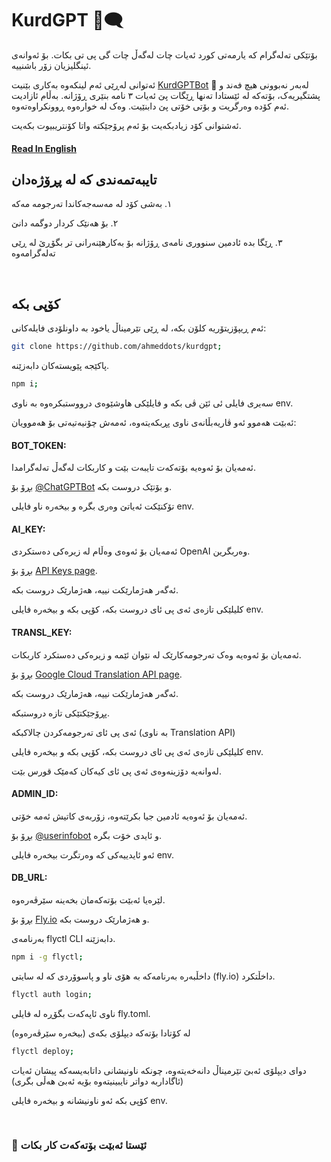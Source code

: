 # KurdGPT 🤖🗨

بۆتێکی تەلەگرام کە یارمەتی کورد ئەیات چات لەگەڵ چات گی پی تی بکات.
بۆ ئەوانەی ئینگلیزیان زۆر باشنییە.

ئەتوانی لەڕێی ئەم لینکەوە بەکاری بێنیت
[KurdGPTBot](https://t.me/KurdGPTBot) 🔗
لەبەر نەبوونی هیچ فەند و پشتگیریەک، بۆتەکە لە ئێستادا تەنها ڕێگات پێ ئەیات ٣ نامە بنێری ڕۆژانە. بەڵام ئازادیت ئەم کۆدە وەرگریت و بۆتی خۆتی پێ دابنێیت. وەک لە خوارەوە ڕوونکراوەتەوە.

ئەشتوانی کۆد زیادبکەیت بۆ ئەم پرۆجێکتە واتا کۆنتریبیوت بکەیت.

#### [Read In English](./README.md)

## تایبەتمەندی کە لە پڕۆژەدان

١. بەشی کۆد لە مەسەجەکاندا تەرجومە مەکە

٢. بۆ هەنێک کردار دوگمە دانێ

٣. ڕێگا بدە ئادمین سنووری نامەی ڕۆژانە بۆ بەکارهێنەرانی تر بگۆڕێ لە ڕێی تەلەگرامەوە

<br>

## کۆپی بکە

ئەم ڕیپۆزیتۆریە کلۆن بکە، لە ڕێی تێرمیناڵ یاخود بە داونلۆدی فایلەکانی:

```bash
git clone https://github.com/ahmeddots/kurdgpt;
```

پاکێجە پێویستەکان دابەزێنە.

```bash
npm i;
```

سەیری فایلی ئی ئێن ڤی بکە و فایلێکی هاوشێوەی درووستبکرەوە بە ناوی
env.

ئەبێت هەموو ئەو ڤاریەبڵانەی ناوی پڕبکەیتەوە، ئەمەش چۆنیەتیەتی بۆ هەموویان:

#### BOT_TOKEN:

ئەمەیان بۆ ئەوەیە بۆتەکەت تایبەت بێت و کاربکات لەگەڵ تەلەگرامدا.

بڕۆ بۆ [@ChatGPTBot](https://t.me/ChatGPTBot) و بۆتێک دروست بکە.

تۆکنێکت ئەیاتێ وەری بگرە و بیخەرە ناو فایلی env.

#### AI_KEY:

ئەمەیان بۆ ئەوەی وەڵام لە زیرەکی دەستکردی OpenAI وەربگرین.

بڕۆ بۆ [API Keys page](https://platform.openai.com/account/api-keys).

ئەگەر هەژمارێکت نییە، هەژمارێک دروست بکە.

کلیلێکی تازەی ئەی پی ئای دروست بکە، کۆپی بکە و بیخەرە فایلی env.

#### TRANSL_KEY:

ئەمەیان بۆ ئەوەیە وەک تەرجومەکارێک لە نێوان ئێمە و زیرەکی دەستکرد کاربکات.

بڕۆ بۆ [Google Cloud Translation API page](https://cloud.google.com/translate).

ئەگەر هەژمارێکت نییە، هەژمارێک دروست بکە.

پڕۆجێکتێکی تازە دروستبکە.

ئەی پی ئای تەرجومەکردن چالاکبکە (بە ناوی Translation API)

کلیلێکی تازەی ئەی پی ئای دروست بکە، کۆپی بکە و بیخەرە فایلی env.

لەوانەیە دۆزینەوەی ئەی پی ئای کیەکان کەمێک قورس بێت.

#### ADMIN_ID:

ئەمەیان بۆ ئەوەیە ئادمین جیا بکرێتەوە، زۆربەی کاتیش ئەمە خۆتی.

بڕۆ بۆ [@userinfobot](https://t.me/userinfobot) و ئایدی خۆت بگرە.

ئەو ئایدییەکی کە وەرتگرت بیخەرە فایلی env.

#### DB_URL:

لێرەیا ئەبێت بۆتەکەمان بخەینە سێرڤەرەوە.

بڕۆ بۆ [Fly.io](https://fly.io) و هەژمارێک دروست بکە.

بەرنامەی flyctl CLI دابەزێنە.

```bash
npm i -g flyctl;
```

داخڵبەرە بەرنامەکە بە هۆی ناو و پاسوۆردی کە لە سایتی (fly.io) داخڵتکرد.

```bash
flyctl auth login;
```

ناوی ئاپەکەت بگۆڕە لە فایلی fly.toml.

لە کۆتادا بۆتەکە دیپلۆی بکەی (بیخەرە سێرڤەرەوە)

```bash
flyctl deploy;
```

دوای دیپلۆی ئەبێ تێرمیناڵ دانەخەیتەوە، چونکە ناونیشانی داتابەیسەکە پیشان ئەیات (ئاگاداربە دواتر نایبینیتەوە بۆیە ئەبێ هەڵی بگری)

کۆپی بکە ئەو ناونیشانە و بیخەرە فایلی env.

<br>

### 🎉 ئێستا ئەبێت بۆتەکەت کار بکات
